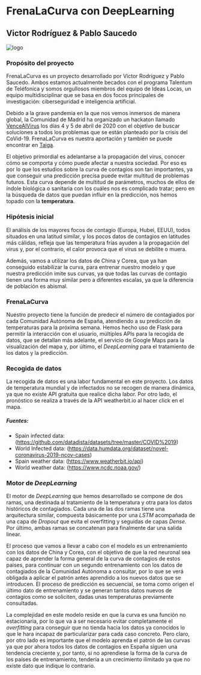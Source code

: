 # FrenaLaCurva con DeepLearning
## Victor Rodríguez & Pablo Saucedo

![logo](https://github.com/p-saucedo/FrenaLaCurva/blob/master/logo.jpg)

### Propósito del proyecto
FrenaLaCurva es un proyecto desarrollado por Victor Rodríguez y Pablo Saucedo. Ambos estamos actualmente becados con el programa Talentum de Teléfonica y somos orgullosos miembros del equipo de Ideas Locas, un equipo multidisciplinar que se basa en dos focos principales de investigación: ciberseguridad e inteligencia artificial. 

Debido a la grave pandemia en la que nos vemos inmersos de manera global, la Comunidad de Madrid ha organizado un hackaton llamado [VenceAlVirus](https://vencealvirus.org/) los días 4 y 5 de abril de 2020 con el objetivo de buscar soluciones a todos los problemas que se están planteado por la crisis del CoVid-19. FrenaLaCurva es nuestra aportación y también se puede encontrar en [Taiga](https://taiga.vencealvirus.software.imdea.org/project/psaucedo-frenalacurva-con-deeplearning/timeline).

El objetivo primordial es adelantarse a la propagación del virus, conocer cómo se comporta y cómo puede afectar a nuestra sociedad. Por eso es por lo que los estudios sobre la curva de contagios son tan importantes, ya que conseguir una predicción precisa puede evitar multitud de problemas futuros. Esta curva depende de multitud de parámetros, muchos de ellos de índole biológica o sanitaria con los cuáles nos es complicado tratar; pero en la búsqueda de datos que puedan influir en la predicción, nos hemos topado con la **temperatura**.

### Hipótesis inicial
El análisis de los mayores focos de contagio (Europa, Hubei, EEUU), todos situados en una latitud similar, y los pocos datos de contagios en latitudes más cálidas, refleja que las temperatura frías ayuden a la propagación del virus y, por el contrario, el calor provoca que el virus se debilite o muera. 

Además, vamos a utilizar los datos de China y Corea, que ya han conseguido estabilizar la curva, para entrenar nuestro modelo y que nuestra predicción imite sus curvas, ya que todas las curvas de contagio tienen una forma muy similar pero a diferentes escalas, ya que la diferencia de población es abismal.

### FrenaLaCurva
Nuestro proyecto tiene la función de predecir el número de contagiados por cada Comunidad Autónoma de España, atendiendo a su predicción de temperaturas para la próxima semana. Hemos hecho uso de Flask para permitir la interacción con el usuario, múltiples APIs para la recogida de datos, que se detallan más adelante, el servicio de Google Maps para la visualización del mapa y, por último, el *DeepLearning* para el tratamiento de los datos y la predicción.


### Recogida de datos
La recogida de datos es una labor fundamental en este proyecto. Los datos de temperatura mundial y de infectados no se recogen de manera dinámica, ya que no existe API gratuita que realice dicha labor. Por otro lado, el pronóstico se realiza a través de la API weatherbit.io al hacer click en el mapa.

##### Fuentes:
* Spain infected data: (https://github.com/datadista/datasets/tree/master/COVID%2019)
* World Infected data: (https://data.humdata.org/dataset/novel-coronavirus-2019-ncov-cases)
* Spain weather data: (https://www.weatherbit.io/api)
* World weather data: (https://www.ncdc.noaa.gov/)

### Motor de *DeepLearning*
El motor de *DeepLearning* que hemos desarrollado se compone de dos ramas, una destinada al tratamiento de la temperatura y otra para los datos históricos de contagiados. Cada una de las dos ramas tiene una arquitectura similar, compuesta básicamente por una *LSTM* acompañada de una capa de *Dropout* que evita el overfitting y seguidas de capas *Dense*. Por último, ambas ramas se concatenan para finalmente dar una salida linear.

El proceso que vamos a llevar a cabo con el modelo es un entrenamiento con los datos de China y Corea, con el objetivo de que la red neuronal sea capaz de aprender la forma general de la curva de contagios de estos paises, para continuar con un segundo entrenamiento con los datos de contagiados de la Comunidad Autónoma a consultar, por lo que se verá obligada a aplicar el patrón antes aprendido a los nuevos datos que se introducen. El proceso de predicción es secuencial, se toma como origen el último dato de entrenamiento y se generan tantos datos nuevos de contagios como se soliciten, dadas unas temperaturas previamente consultadas.

La complejidad en este modelo reside en que la curva es una función no estacionaria, por lo que va a ser necesario evitar completamente el *overfitting* para conseguir que no tienda hacia los datos ya conocidos lo que le hara incapaz de particularizar para cada caso concreto. Pero claro, por otro lado es importante que el modelo aprenda el patrón de las curvas ya que por ahora todos los datos de contagios en España siguen una tendencia creciente y, por tanto, si no aprendiese la forma de la curva de los países de entrenamiento, tendería a un crecimiento ilimitado ya que no existe dato que indique lo contrario. 





